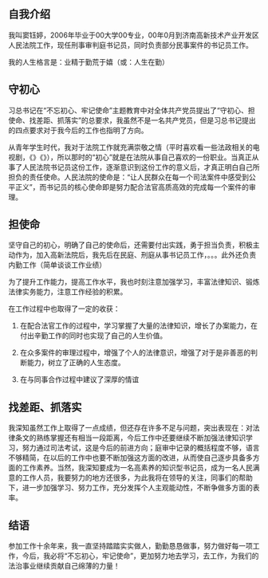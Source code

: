 ## 自我介绍

我叫窦钰婷，2006年毕业于00大学00专业，00年0月到济南高新技术产业开发区人民法院工作，现任刑事审判庭书记员，同时负责部分民事案件的书记员工作。

我的人生格言是：业精于勤荒于嬉（或：人生在勤）

## 守初心

习总书记在“不忘初心、牢记使命”主题教育中对全体共产党员提出了“守初心、担使命、找差距、抓落实”的总要求，我虽然不是一名共产党员，但是习总书记提出的四点要求对于我今后的工作也指明了方向。

从青年学生时代，我对于法院工作就充满崇敬之情（平时喜欢看一些法政相关的电视剧，《》《》），所以那时的“初心”就是在法院从事自己喜欢的一份职业。当真正从事了人民法院书记员这份工作，逐渐意识到这份工作的意义后，才真正明白自己所担负的责任使命。人民法院的使命是：“让人民群众在每一个司法案件中感受到公平正义”，而书记员的核心使命即是努力配合法官高质高效的完成每一个案件的审理。

## 担使命

坚守自己的初心，明确了自己的使命后，还需要付出实践，勇于担当负责，积极主动作为，加入高新法院后，我先后在民庭、刑庭从事书记员工作，。。。此外还负责内勤工作（简单谈谈工作业绩）

为了提升工作能力，提高工作水平，我也时刻注意加强学习，丰富法律知识、锻炼法律实务能力，注意工作经验的积累。

在工作过程中也取得了一定的收获：

1. 在配合法官工作的过程中，学习掌握了大量的法律知识，增长了办案能力，在付出辛勤工作的同时也实现了自己的人生价值。

2. 在众多案件的审理过程中，增强了个人的法律意识，增强了对于是非善恶的判断能力，树立了正确的人生态度。
3. 在与同事合作过程中建议了深厚的情谊

## 找差距、抓落实

我深知虽然工作上取得了一点成绩，但还存在许多不足与问题，突出表现在：对法律条文的熟练掌握还有相当一段距离，今后工作中还要继续不断加强法律知识学习，努力通过司法考试，这是今后的前进方向；庭审中记录的概括程度不够，语言不够精简，在以后的工作中也要不断加强这方面的改进，从而使自己逐步具备多方面的工作素养。当然，我深知要成为一名高素养的知识型书记员，成为一名人民满意的工作人员，我要努力的地方还很多，为此我将在领导的关注，同事们的帮助下，进一步加强学习、努力工作，充分发挥个人主观能动性，不断争做多方面的表率。

## 结语

参加工作十余年来，我一直坚持踏踏实实做人，勤勤恳恳做事，努力做好每一项工作，今后，我必将“不忘初心，牢记使命”，更加努力地去学习，去工作，为我们的法治事业继续贡献自己绵薄的力量！